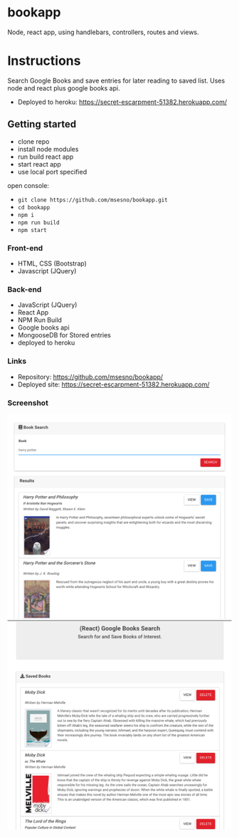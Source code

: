 # bookapp
Node, react app, using handlebars, controllers, routes and views.

# Instructions
Search Google Books and save entries for later reading to saved list. Uses node and react plus google books api. 
- Deployed to heroku: https://secret-escarpment-51382.herokuapp.com/

## Getting started
- clone repo
- install node modules
- run build react app
- start react app
- use local port specified

open console: 
- ```git clone https://github.com/msesno/bookapp.git``` <br>
- ```cd bookapp``` <br>
- ```npm i``` <br>
- ```npm run build``` <br>
- ```npm start```

### Front-end
- HTML, CSS (Bootstrap)
- Javascript (JQuery)

### Back-end
- JavaScript (JQuery)
- React App
- NPM Run Build
- Google books api
- MongooseDB for Stored entries 
- deployed to heroku

### Links
- Repository: https://github.com/msesno/bookapp/
- Deployed site: https://secret-escarpment-51382.herokuapp.com/

### Screenshot
<img src="/img/ss1.png"> <br>
<img src="/img/ss2.png"> <br>